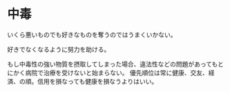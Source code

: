 # 中毒

いくら悪いものでも好きなものを奪うのではうまくいかない。

好きでなくなるように努力を助ける。

もし中毒性の強い物質を摂取してしまった場合、違法性などの問題があってもとにかく病院で治療を受けないと始まらない。
優先順位は常に健康、交友、経済、の順。信用を損なっても健康を損なうよりはいい。
